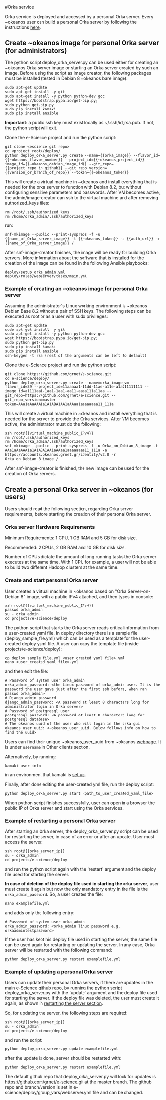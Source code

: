 #Orka service

Orka service is deployed and accessed by a personal Orka server. Every ~okeanos user can build a personal Orka server by following the instructions [here](#create-personal-orka-server-in-okeanos-for-users).


## Create ~okeanos image for personal Orka server (for administrators)

The python script deploy_orka_server.py can be used either for creating an ~okeanos Orka server image
or starting an Orka server created by such an image. Before using the script as image creator, the following packages must be installed
(tested in Debian 8 ~okeanos bare image):

    sudo apt-get update
    sudo apt-get install -y git
    sudo apt-get install -y python python-dev gcc 
    wget https://bootstrap.pypa.io/get-pip.py;
    sudo python get-pip.py
    sudo pip install kamaki
    sudo pip install ansible

**Important**: a public ssh key must exist locally as ~/.ssh/id_rsa.pub. If not, the python script will exit.

Clone the e-Science project and run the python script:

    git clone <escience git repo>
    cd <project_root>/deploy/
    python deploy_orka_server.py create --name={{orka_image}} --flavor_id={{~okeanos_flavor_number}} --project_id={{~okeanos_project_id}} --image_id={{~okeanos_debian_image_id}} --git_repo={{project_repo_in_github}} --git_repo_version={{version_or_branch_of_repo}} --token={{~okeanos_token}}

This will create a virtual machine in ~okeanos and install everything that is needed for the orka server to function with Debian 8.2, but without configuring sensitive parameters and passwords.
After VM becomes active, the admin/image-creator can ssh to the virtual machine and after removing authorized_keys files:

    rm /root/.ssh/authorized_keys
    rm /home/orka_admin/.ssh/authorized_keys

run:

    snf-mkimage --public --print-syspreps -f -u {{name_of_Orka_server_image}} -t {{~okeanos_token}} -a {{auth_url}} -r {{name_of_Orka_server_image}} /

After snf-image-creator finishes, the image will be ready for building Orka servers.
More information about the software that is installed for the creation of the image can be found in the following Ansible playbooks:

    deploy/setup_orka_admin.yml
    deploy/roles/webserver/tasks/main.yml

### Example of creating an ~okeanos image for personal Orka server

Assuming the administrator's Linux working environment is ~okeanos Debian Base 8.2 without a pair of SSH keys. The following steps can be executed as root or as a user with sudo privileges:

    sudo apt-get update
    sudo apt-get install -y git
    sudo apt-get install -y python python-dev gcc 
    wget https://bootstrap.pypa.io/get-pip.py;
    sudo python get-pip.py
    sudo pip install kamaki
    sudo pip install ansible
    ssh-keygen -t rsa (rest of the arguments can be left to default)

Clone the e-Science project and run the python script:

    git clone https://github.com/grnet/e-science.git
    cd e-science/deploy/
    python deploy_orka_server.py create --name=orka_image_vm --flavor_id=39 --project_id=11aaaaa1-11dd-11ae-a11e-a1a211111111 --image_id=a1111aa1-1aa1-1aa1-aa11-aaaa111a11aa --git_repo=https://github.com/grnet/e-science.git --git_repo_version=master --token=AAa1aAaAAA1a1A1ABA1AA1aAAaa1aaaaaaaa11_111a

This will create a virtual machine in ~okeanos and install everything that is needed for the server to provide the Orka services.
After VM becomes active, the administrator must do the following:

    ssh root@{{virtual_machine_public_IPv4}}
    rm /root/.ssh/authorized_keys
    rm /home/orka_admin/.ssh/authorized_keys
    snf-mkimage --public --print-syspreps -f -u Orka_on_Debian_8_image -t AAa1aAaAAA1a1A1ABA1AA1aAAaa1aaaaaaaa11_111a -a https://accounts.okeanos.grnet.gr/identity/v2.0 -r Orka_on_Debian_8_image /

After snf-image-creator is finished, the new image can be used for the creation of Orka servers.


## Create a personal Orka server in ~okeanos (for users)

Users should read the following section, regarding Orka server requirements, before starting the creation of their personal Orka server.

### Orka server Hardware Requirements

Minimum Requirements: 1 CPU, 1 GB RAM and 5 GB for disk size.

Recommended: 2 CPUs, 2 GB RAM and 10 GB for disk size.

Number of CPUs dictate the amount of long running tasks the Orka server executes at the same time. With 1 CPU for example, a user will not be able to build two different Hadoop clusters at the same time. 

### Create and start personal Orka server

User creates a virtual machine in ~okeanos based on "Orka Server-on-Debian 8" image, with a public IPv4 attached, and then types in console:

    ssh root@{{virtual_machine_public_IPv4}}
    passwd orka_admin
    su - orka_admin
    cd projects/e-science/deploy

The python script that starts the Orka server reads critical information from a user-created yaml file.
In deploy directory there is a sample file (deploy_sample_file.yml) which can be used as a template for the user-created deploy yaml file.
A user can copy the template file (inside projects/e-science/deploy):

    cp deploy_sample_file.yml <user_created_yaml_file>.yml
    nano <user_created_yaml_file>.yml

and then edit the file:

    # Password of system user orka_admin
    orka_admin_password: <the Linux password of orka_admin user. It is the password the user gave just after the first ssh before, when ran passwd orka_admin>
    # Django admin password
    django_admin_password: <A password at least 8 characters long for administrator login in Orka server>
    # Password of postgresql user
    postgresql_password: <A password at least 8 characters long for postgresql database>
    # The okeanos uuid of the user who will login in the orka gui
    okeanos_user_uuid: <~okeanos_user_uuid. Below follows info on how to find the uuid> 

Users can find their unique ~okeanos_user_uuid from ~okeanos [webpage](https://accounts.okeanos.grnet.gr/ui/api_access). It is under `username` in Other clients section.

Alternatively, by running:

    kamaki user info
    
in an environment that kamaki is [set up](https://www.synnefo.org/docs/kamaki/latest/installation.html).

Finally, after done editing the user-created yml file, run the deploy script:

    python deploy_orka_server.py start <path_to_user_created_yaml_file>

When python script finishes successfully, user can open in a browser the public IP of Orka server and start using the Orka services.


### Example of restarting a personal Orka server

After starting an Orka server, the deploy_orka_server.py script can be used for restarting the server, in case of an error or after
an update. User must access the server:

    ssh root@{{orka_server_ip}}
    su - orka_admin
    cd projects/e-science/deploy
    
and run the python script again with the 'restart' argument and the deploy file used for starting the server.

**In case of deletion of the deploy file used in starting the orka server**, user must create it again but now the only mandatory entry in the file
is the `orka_admin_password`. So, a user creates the file:

    nano examplefile.yml

and adds only the following entry:

    # Password of system user orka_admin
    orka_admin_password: <orka_admin linux password e.g. orkaadmintestpassword>


If the user has kept his deploy file used in starting the server, the same file can be used again for restarting or updating the server.
In any case, Orka server will be restarted with the following command:

    python deploy_orka_server.py restart examplefile.yml


### Example of updating a personal Orka server

Users can update their personal Orka servers, if there are updates in the main e-Science github repo, by running the python script
deploy_orka_server.py with the 'update' argument and the deploy file used for starting the server. If the deploy file was deleted,
the user must create it again, as shown in [restarting the server section](#example-of-restarting-a-personal-orka-server).

So, for updating the server, the following steps are required:

    ssh root@{{orka_server_ip}}
    su - orka_admin
    cd projects/e-science/deploy
    
and run the script:

    python deploy_orka_server.py update examplefile.yml

after the update is done, server should be restarted with:

    python deploy_orka_server.py restart examplefile.yml
    
The default github repo that deploy_orka_server.py will look for updates is https://github.com/grnet/e-science.git at the master branch.
The github repo and branch/version is set in e-science/deploy/group_vars/webserver.yml file and can be changed.